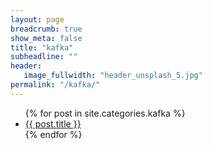 ```yaml
---
layout: page
breadcrumb: true
show_meta: false
title: "kafka"
subheadline: ""
header:
   image_fullwidth: "header_unsplash_5.jpg"
permalink: "/kafka/"
---
```

<ul>
    {% for post in site.categories.kafka %}
    <li><a href="{{ site.url }}{{ site.baseurl }}{{ post.url }}">{{ post.title }}</a></li>
    {% endfor %}
</ul>